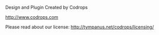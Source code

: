 Design and Plugin Created by Codrops

http://www.codrops.com

Please read about our license: http://tympanus.net/codrops/licensing/

